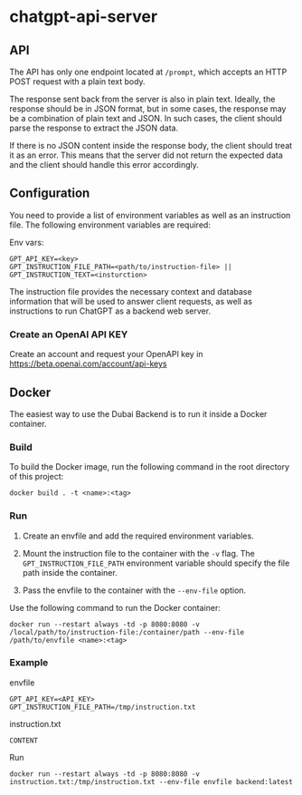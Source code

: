 # chatgpt-api-server

## API 

The API has only one endpoint located at `/prompt`, which accepts an HTTP POST request with a plain text body.

The response sent back from the server is also in plain text. Ideally, the response should be in JSON format, but in some cases, the response may be a combination of plain text and JSON. In such cases, the client should parse the response to extract the JSON data.

If there is no JSON content inside the response body, the client should treat it as an error. This means that the server did not return the expected data and the client should handle this error accordingly.

## Configuration

You need to provide a list of environment variables as well as an instruction file.
The following environment variables are required:

Env vars:
```
GPT_API_KEY=<key>
GPT_INSTRUCTION_FILE_PATH=<path/to/instruction-file> || GPT_INSTRUCTION_TEXT=<insturction>
```

The instruction file provides the necessary context and database information that will be used to answer client requests, as well as instructions to run ChatGPT as a backend web server.

### Create an OpenAI API KEY

Create an account and request your OpenAPI key in https://beta.openai.com/account/api-keys

## Docker

The easiest way to use the Dubai Backend is to run it inside a Docker container.

### Build

To build the Docker image, run the following command in the root directory of this project:

```
docker build . -t <name>:<tag>
```

### Run

1. Create an envfile and add the required environment variables.

2. Mount the instruction file to the container with the `-v` flag. The `GPT_INSTRUCTION_FILE_PATH` environment variable should specify the file path inside the container.

3. Pass the envfile to the container with the `--env-file` option.

Use the following command to run the Docker container:
```
docker run --restart always -td -p 8080:8080 -v /local/path/to/instruction-file:/container/path --env-file /path/to/envfile <name>:<tag>
```

### Example

envfile
```
GPT_API_KEY=<API_KEY>
GPT_INSTRUCTION_FILE_PATH=/tmp/instruction.txt
```

instruction.txt
```
CONTENT
```

Run
```
docker run --restart always -td -p 8080:8080 -v instruction.txt:/tmp/instruction.txt --env-file envfile backend:latest
```
